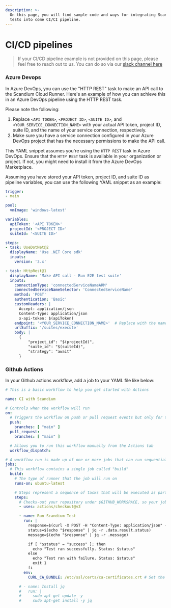 ```yaml
---
description: >-
  On this page, you will find sample code and ways for integrating Scandium
  tests into come CI/CI pipeline.
---
```


# CI/CD pipelines

> If your CI/CD pipeline example is not provided on this page, please feel free to reach out to us. You can do so via our [slack channel here](https://join.slack.com/t/scandiumcommunity/shared\_invite/zt-22yqencvp-K2l6IfNsL5ig\~Je4D3nGyA)

### Azure Devops

In Azure DevOps, you can use the "HTTP REST" task to make an API call to the Scandium Cloud Runner. Here's an example of how you can achieve this in an Azure DevOps pipeline using the HTTP REST task.

Please note the following:

1. Replace `<API TOKEN>`, `<PROJECT ID>`, `<SUITE ID>`, and `<YOUR_SERVICE_CONNECTION_NAME>` with your actual API token, project ID, suite ID, and the name of your service connection, respectively.
2. Make sure you have a service connection configured in your Azure DevOps project that has the necessary permissions to make the API call.

This YAML snippet assumes you're using the `HTTP REST` task in Azure DevOps. Ensure that the `HTTP REST` task is available in your organization or project. If not, you might need to install it from the Azure DevOps Marketplace.

Assuming you have stored your API token, project ID, and suite ID as pipeline variables, you can use the following YAML snippet as an example:

```yaml
trigger:
- main

pool:
  vmImage: 'windows-latest'

variables:
  apiToken: '<API TOKEN>'
  projectId: '<PROJECT ID>'
  suiteId: '<SUITE ID>'

steps:
- task: UseDotNet@2
  displayName: 'Use .NET Core sdk'
  inputs:
    version: '3.x'

- task: HttpRest@1
  displayName: 'Make API call - Run E2E test suite'
  inputs:
    connectionType: 'connectedServiceNameARM'
    connectedServiceNameSelector: 'ConnectedServiceName'
    method: 'POST'
    authentication: 'Basic'
    customHeaders: |
      Accept: application/json
      Content-Type: application/json
      x-api-token: $(apiToken)
    endpoint: '<YOUR_SERVICE_CONNECTION_NAME>'  # Replace with the name of your service connection
    urlSuffix: '/suites/execute'
    body: |
      {
          "project_id": "$(projectId)",
          "suite_id": "$(suiteId)",
          "strategy": "await"
      }

```

### Github Actions

In your Github actions workflow, add a job to your YAML file like below:

```yaml
# This is a basic workflow to help you get started with Actions

name: CI with Scandium

# Controls when the workflow will run
on:
  # Triggers the workflow on push or pull request events but only for the "main" branch
  push:
    branches: [ "main" ]
  pull_request:
    branches: [ "main" ]

  # Allows you to run this workflow manually from the Actions tab
  workflow_dispatch:

# A workflow run is made up of one or more jobs that can run sequentially or in parallel
jobs:
  # This workflow contains a single job called "build"
  build:
    # The type of runner that the job will run on
    runs-on: ubuntu-latest

    # Steps represent a sequence of tasks that will be executed as part of the job
    steps:
      # Checks-out your repository under $GITHUB_WORKSPACE, so your job can access it
      - uses: actions/checkout@v3

      - name: Run Scandium Test
        run: |
          response=$(curl -X POST -H "Content-Type: application/json" -H "x-api-token: ${{ vars.API_TOKEN }}" -d '{"project_id": "${{ vars.PROJECT_ID }}", "test_id": "${{ vars.TEST_ID }}","browser": "chrome","screenshot": true,"strategy": "await","variables": {"username": "sdk", "age": 11},"retry": 0}' "https://scr.getscandium.com/tests/execute")
          status=$(echo "$response" | jq -r .data.result.status)
          message=$(echo "$response" | jq -r .message)

          if [ "$status" = "success" ]; then
            echo "Test ran successfully. Status: $status"
          else
            echo "Test ran with failure. Status: $status"
            exit 1
          fi
        env:
          CURL_CA_BUNDLE: /etc/ssl/certs/ca-certificates.crt # Set the CA certificates bundle path

      # - name: Install jq
      #   run: |
      #     sudo apt-get update -y
      #     sudo apt-get install -y jq
```
